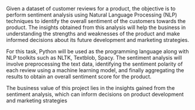 Given a dataset of customer reviews for a product, the objective is to perform sentiment analysis using Natural Language Processing (NLP) techniques to identify the overall sentiment of the customers towards the product. The insights obtained from this analysis will help the business in understanding the strengths and weaknesses of the product and make informed decisions about its future development and marketing strategies.

For this task, Python will be used as the programming language along with NLP toolkits such as NLTK, Textblob, Spacy. The sentiment analysis will involve preprocessing the text data, identifying the sentiment polarity of each review using a machine learning model, and finally aggregating the results to obtain an overall sentiment score for the product.

The business value of this project lies in the insights gained from the sentiment analysis, which can inform decisions on product development and marketing strategies
